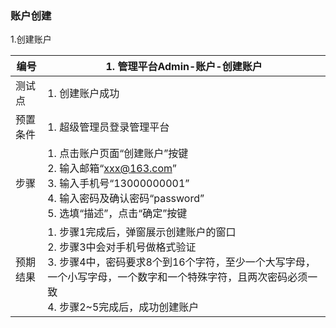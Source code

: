 ### 账户创建

1.创建账户

| 编号     | 1. 管理平台Admin-账户-创建账户                             |
| -------- | ------------------------------------------------------------ |
| 测试点   | 1. 创建账户成功                                            |
| 预置条件 | 1. 超级管理员登录管理平台                                          |
| 步骤     |1. 点击账户页面“创建账户”按键 <br/>2. 输入邮箱“xxx@163.com”<br/>3. 输入手机号“13000000001”<br/>4. 输入密码及确认密码“password”<br/>5. 选填“描述”，点击“确定”按键|
| 预期结果 | 1. 步骤1完成后，弹窗展示创建账户的窗口<br/>2. 步骤3中会对手机号做格式验证 <br/>3. 步骤4中，密码要求8个到16个字符，至少一个大写字母，一个小写字母，一个数字和一个特殊字符，且两次密码必须一致<br/>4. 步骤2~5完成后，成功创建账户|